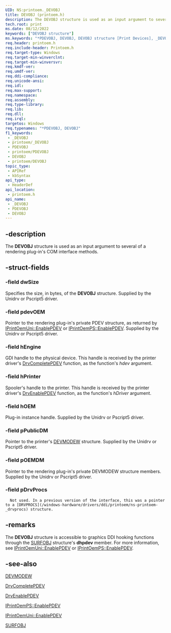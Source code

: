 ```yaml
---
UID: NS:printoem._DEVOBJ
title: DEVOBJ (printoem.h)
description: The DEVOBJ structure is used as an input argument to several of a rendering plug-in's COM interface methods.
tech.root: print
ms.date: 08/12/2022
keywords: ["DEVOBJ structure"]
ms.keywords: "*PDEVOBJ, DEVOBJ, DEVOBJ structure [Print Devices], _DEVOBJ, print.devobj, print_unidrv-pscript_rendering_defda1bb-3862-4b55-a7bf-38b040667c97.xml, printoem/DEVOBJ"
req.header: printoem.h
req.include-header: Printoem.h
req.target-type: Windows
req.target-min-winverclnt: 
req.target-min-winversvr: 
req.kmdf-ver: 
req.umdf-ver: 
req.ddi-compliance: 
req.unicode-ansi: 
req.idl: 
req.max-support: 
req.namespace: 
req.assembly: 
req.type-library: 
req.lib: 
req.dll: 
req.irql: 
targetos: Windows
req.typenames: "*PDEVOBJ, DEVOBJ"
f1_keywords:
 - _DEVOBJ
 - printoem/_DEVOBJ
 - PDEVOBJ
 - printoem/PDEVOBJ
 - DEVOBJ
 - printoem/DEVOBJ
topic_type:
 - APIRef
 - kbSyntax
api_type:
 - HeaderDef
api_location:
 - printoem.h
api_name:
 - _DEVOBJ
 - PDEVOBJ
 - DEVOBJ
---
```


## -description

The **DEVOBJ** structure is used as an input argument to several of a rendering plug-in's COM interface methods.

## -struct-fields

### -field dwSize

Specifies the size, in bytes, of the **DEVOBJ** structure. Supplied by the Unidrv or Pscript5 driver.

### -field pdevOEM

Pointer to the rendering plug-in's private PDEV structure, as returned by [IPrintOemUni::EnablePDEV](/windows-hardware/drivers/ddi/prcomoem/nf-prcomoem-iprintoemuni-enablepdev) or [IPrintOemPS::EnablePDEV](/windows-hardware/drivers/ddi/prcomoem/nf-prcomoem-iprintoemps-enablepdev). Supplied by the Unidrv or Pscript5 driver.

### -field hEngine

GDI handle to the physical device. This handle is received by the printer driver's [DrvCompletePDEV](/windows/win32/api/winddi/nf-winddi-drvcompletepdev) function, as the function's *hdev* argument.

### -field hPrinter

Spooler's handle to the printer. This handle is received by the printer driver's [DrvEnablePDEV](/windows/win32/api/winddi/nf-winddi-drvenablepdev) function, as the function's *hDriver* argument.

### -field hOEM

Plug-in instance handle. Supplied by the Unidrv or Pscript5 driver.

### -field pPublicDM

Pointer to the printer's [DEVMODEW](/windows/win32/api/wingdi/ns-wingdi-devmodew) structure. Supplied by the Unidrv or Pscript5 driver.

### -field pOEMDM

Pointer to the rendering plug-in's private DEVMODEW structure members. Supplied by the Unidrv or Pscript5 driver.

### -field pDrvProcs

      Not used. In a previous version of the interface, this was a pointer to a [DRVPROCS](/windows-hardware/drivers/ddi/printoem/ns-printoem-_drvprocs) structure.

## -remarks

The **DEVOBJ** structure is accessible to graphics DDI hooking functions through the [SURFOBJ](/windows/win32/api/winddi/ns-winddi-surfobj) structure's **dhpdev** member. For more information, see [IPrintOemUni::EnablePDEV](/windows-hardware/drivers/ddi/prcomoem/nf-prcomoem-iprintoemuni-enablepdev) or [IPrintOemPS::EnablePDEV](/windows-hardware/drivers/ddi/prcomoem/nf-prcomoem-iprintoemps-enablepdev).

## -see-also

[DEVMODEW](/windows/win32/api/wingdi/ns-wingdi-devmodew)

[DrvCompletePDEV](/windows/win32/api/winddi/nf-winddi-drvcompletepdev)

[DrvEnablePDEV](/windows/win32/api/winddi/nf-winddi-drvenablepdev)

[IPrintOemPS::EnablePDEV](/windows-hardware/drivers/ddi/prcomoem/nf-prcomoem-iprintoemps-enablepdev)

[IPrintOemUni::EnablePDEV](/windows-hardware/drivers/ddi/prcomoem/nf-prcomoem-iprintoemuni-enablepdev)

[SURFOBJ](/windows/win32/api/winddi/ns-winddi-surfobj)
